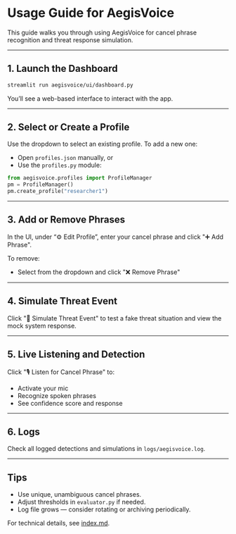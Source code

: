 # Usage Guide for AegisVoice

This guide walks you through using AegisVoice for cancel phrase recognition and threat response simulation.

---

## 1. Launch the Dashboard
```bash
streamlit run aegisvoice/ui/dashboard.py
```
You’ll see a web-based interface to interact with the app.

---

## 2. Select or Create a Profile
Use the dropdown to select an existing profile. To add a new one:
- Open `profiles.json` manually, or
- Use the `profiles.py` module:

```python
from aegisvoice.profiles import ProfileManager
pm = ProfileManager()
pm.create_profile("researcher1")
```

---

## 3. Add or Remove Phrases
In the UI, under “⚙️ Edit Profile”, enter your cancel phrase and click "➕ Add Phrase".

To remove:
- Select from the dropdown and click "❌ Remove Phrase"

---

## 4. Simulate Threat Event
Click "🚨 Simulate Threat Event" to test a fake threat situation and view the mock system response.

---

## 5. Live Listening and Detection
Click "🎙️ Listen for Cancel Phrase" to:
- Activate your mic
- Recognize spoken phrases
- See confidence score and response

---

## 6. Logs
Check all logged detections and simulations in `logs/aegisvoice.log`.

---

## Tips
- Use unique, unambiguous cancel phrases.
- Adjust thresholds in `evaluator.py` if needed.
- Log file grows — consider rotating or archiving periodically.

For technical details, see [index.md](index.md).
